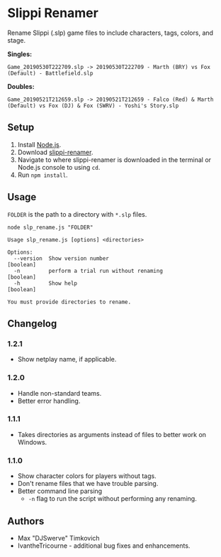 # Slippi Renamer

Rename Slippi (.slp) game files to include characters, tags, colors, and stage.

**Singles:**
```
Game_20190530T222709.slp -> 20190530T222709 - Marth (BRY) vs Fox (Default) - Battlefield.slp
```

**Doubles:**
```
Game_20190521T212659.slp -> 20190521T212659 - Falco (Red) & Marth (Default) vs Fox (DJ) & Fox (SWRV) - Yoshi's Story.slp
```

## Setup

1. Install [Node.js][node].
2. Download [slippi-renamer][download].
3. Navigate to where slippi-renamer is downloaded in the terminal or Node.js console to using `cd`.
4. Run `npm install`.

## Usage

`FOLDER` is the path to a directory with `*.slp` files. 

```
node slp_rename.js "FOLDER"
```

```
Usage slp_rename.js [options] <directories>

Options:
  --version  Show version number                                       [boolean]
  -n         perform a trial run without renaming                      [boolean]
  -h         Show help                                                 [boolean]

You must provide directories to rename.
```

## Changelog

### 1.2.1
- Show netplay name, if applicable.

### 1.2.0
- Handle non-standard teams.
- Better error handling.

### 1.1.1
- Takes directories as arguments instead of files to better work on Windows.

### 1.1.0
- Show character colors for players without tags.
- Don't rename files that we have trouble parsing.
- Better command line parsing
  - `-n` flag to run the script without performing any renaming.

## Authors

* Max "DJSwerve" Timkovich
* IvantheTricourne - additional bug fixes and enhancements.

[node]: https://nodejs.org/en/download/
[download]: https://github.com/mtimkovich/slippi-renamer/archive/master.zip
